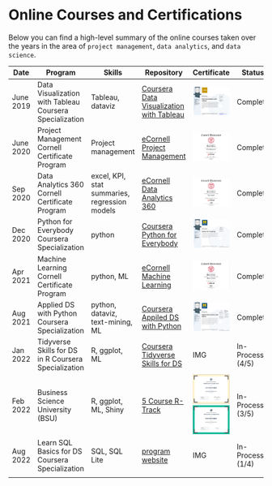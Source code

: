 # Online Courses and Certifications

Below you can find a high-level summary of the online courses taken over the years in the area of `project management`, `data analytics`, and `data science`.

| Date | Program| Skills | Repository | Certificate | Status |
|------|------|------|------|------|------|
|June 2019      |Data Visualization with Tableau Coursera Specialization      |Tableau, dataviz      |[Coursera Data Visualization with Tableau](https://github.com/poncest/Data-Visualization-with-Tableau-Specialization)       |![](images/Data%20Visualization%20with%20Tableau%20certificate.png)      |Complete      |
|June 2020     |Project Management Cornell Certificate Program      |Project management      |[eCornell Project Management](https://github.com/poncest/eCornell-Project-Management)      |![](images/PM%20certificate.png)       |Complete      |
|Sep 2020      |Data Analytics 360 Cornell Certificate Program      |excel, KPI, stat summaries, regression models      |[eCornell Data Analytics 360](https://github.com/poncest/eCornell-Data-Analytics-360)      |![](images/DA360%20certificate.png)      |Complete     |
|Dec 2020      |Python for Everybody Coursera Specialization      |python      |[Coursera Python for Everybody](https://github.com/poncest/Coursera-Python-for-Everybody)      |![](images/P4E%20certificate.png)      |Complete      |
|Apr 2021      |Machine Learning Cornell Certificate Program      |python, ML      |[eCornell Machine Learning](https://github.com/poncest/eCornell-Machine-Learning)      |![](images/ML%20Certificate.png)       |Complete      |
|Aug 2021      |Applied DS with Python Coursera Specialization      |python, dataviz, text-mining, ML      |[Coursera Appiled DS with Python](https://github.com/poncest/Coursera-Applied-Data-Science-With-Python)      |![](images/Appiled%20DS%20certificate.png)      |Complete      |
|Jan 2022     |Tidyverse Skills for DS in R Coursera Specialization      |R, ggplot, ML      |[Coursera Tidyverse Skills for DS](https://github.com/poncest/coursera-tidyverse-skills-for-data-science-in-R-specialization)      | IMG      |In-Process (4/5)      |
|Feb 2022      |Business Science University (BSU)      |R, ggplot, ML, Shiny      |[5 Course R-Track](https://github.com/poncest/bsu)      |![](images/BSU%20course%201.png) ![](images/BSU%20course%202.png)    |In-Process (3/5)      |
|Aug 2022      |Learn SQL Basics for DS Coursera Specialization      |SQL, SQL Lite      |[program website](https://www.coursera.org/specializations/learn-sql-basics-data-science)      |   IMG   |In-Process (1/4)      |
|      |      |      |      |      |      |

